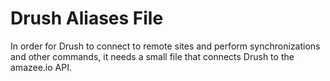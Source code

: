 # Drush Aliases File

In order for Drush to connect to remote sites and perform synchronizations and other commands, it needs a small file that connects Drush to the amazee.io API.

